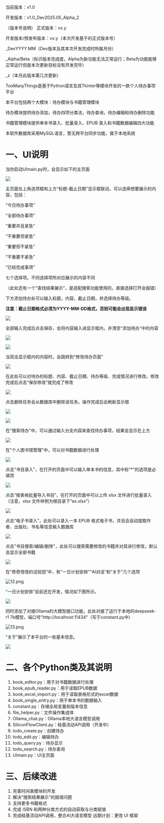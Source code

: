 当前版本：v1.0

开发版本：v1.0_Dev2025.05_Alpha_2

（版本号说明）
正式版本：vx.y

开发版本/预发布版本：vx.y（本次开发基于的正式版本号）

_DevYYYY.MM（Dev版本及其本次开发完成时所属月份）

_Alpha/Beta（标识版本完成度，Alpha为新功能无法正常运行；Beta为功能能够正常运行但是本次更新目标没有开发完毕）

_z（本月此版本第几次更新）

TooManyThings是基于Python语言及其Tkinter等模块开发的一款个人待办事项平台

本平台包括两个大模块：待办模块与书籍管理模块

待办模块提供待办添加，待办四项分类法，待办查询，待办编辑和待办删除功能

书籍管理模块提供单本书录入、批量录入、EPUB 录入和书籍数据编辑四大功能

本软件数据库采用MySQL语言，暂无跨平台同步功能，属于本地系统

# 一、UI说明

当你启动UImain.py时，会显示如下的主页面

![](imgs/1.png)

主页面左上角选项框和上方“标题-截止日期”显示框联动，可以选择想要展示的内容，包括：

“今日待办事项”

“全部待办事项”

“重要并且紧急”

“不重要但紧急”

“重要但不紧急”

“不重要不紧急”

“已经完成事项”

七个选择项。不同选择项所对应展示的内容不同

（此处还有一个"查找结果展示”，是适配搜索功能使用的，直接选择打开会报错）

下方添加待办处可以输入标题，内容，截止日期，并选择待办等级。

**注意：截止日期格式必须为YYYY-MM-DD格式，否则可能会出现显示错误**

![](imgs/2.1.png)

全部输入完成后点击保存，会将内容输入进显示框内，并清空“添加待办”中的内容

![](imgs/3.png)


![](imgs/2.png)

当双击显示框内的内容时，会跳转到“修改待办页面”

![](imgs/5.png)

在此处可以对待办的标题、内容、截止日期、待办等级、完成情况进行修改。修改完成后点击“保存修改”就完成了修改

![](imgs/5.1.png)

点击删除任务会从数据库中删除该任务。操作完成后会刷新显示框

![](imgs/5.2.png)


![](imgs/5.3.png)

在"搜索待办"中，可以通过输入分支内容来查找待办事项，结果会显示在上方

![](imgs/4.png)

在"个人图书馆管理"中，可以对书籍数据进行处理

![](imgs/6.0.png)

点击"书目录入"，在打开的页面中可以输入单本书的信息，其中标“\*”的选项是必填项

![](imgs/6.png)

点击“按表格批量导入书目”，在打开的页面中可以上传 xlsx 文件进行批量录入（注意，xlsx 文件样例为根目录下“ex.xlsx”）

![](imgs/7.png)

点击“电子书录入”，此处可以录入一本 EPUB 格式电子书，并且会自动提取作者、出版社、书名等信息输入数据库

![](imgs/8.png)

点击"书目搜索/编辑/删除"，此处可以搜索需要修改的书籍并对其进行修改，默认会显示全部书籍

![](imgs/9.png)

在“奇奇怪怪的试验田”中，有"一日计划安排"“AI对话”和“关于”几个选项

![12.png](imgs/12.png)

“一日计划安排”目前还在开发，情况如下图所示。

![](imgs/10.png)

同时添加了对接Ollama的大模型接口功能，此处对接了运行于本地的deepseek-r1 7b模型，端口号"http://localhost:11434"（写于constant.py中）

![13.png](imgs/13.png)

“关于”展示了本平台的一些基本信息。

![](imgs/11.png)

# 二、各个Python类及其说明

1. book_editor.py：用于对书籍数据进行处理
2. book_epub_reader.py：用于读取EPUB数据
3. book_excel_import.py：用于读取表格形式的excel数据
4. book_single_entry.py：用于单本书的数据输入
5. constant.py：存储全局变量和版本信息
6. file_helper.py：文件操作集成体
7. Ollama_chat.py：Ollama本地大语言模型调用
8. SiliconFlowClient.py：硅基流动API调用（开发中）
9. todo_create.py：创建待办
10. todo_edit.py：编辑待办
11. todo_query.py：待办显示
12. todo_search.py：待办查询
13. UImain.py：UI主页面

# 三、后续改进

1. 完善时间表模块的开发
2. 解决“搜索结果展示”的报错问题
3. 支持更多书籍格式
4. 完成 ISBN 和两种分类方式的自动获取与分类赋值
5. 完成硅基流动API调用，整合AI大语言模型
远期计划：更改 UI 框架
